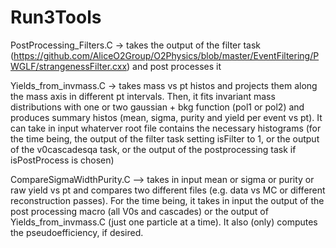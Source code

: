 # Run3Tools

PostProcessing_Filters.C -> takes the output of the filter task (https://github.com/AliceO2Group/O2Physics/blob/master/EventFiltering/PWGLF/strangenessFilter.cxx) and post processes it 

Yields_from_invmass.C -> takes mass vs pt histos and projects them along the mass axis in different pt intervals. Then, it fits invariant mass distributions with one or two gaussian + bkg function (pol1 or pol2) and produces summary histos (mean, sigma, purity and yield per event vs pt). It can take in input whaterver root file contains the necessary histograms (for the time being, the output of the filter task setting isFilter to 1, or the output of the v0cascadesqa task, or the output of the postprocessing task if isPostProcess is chosen)

CompareSigmaWidthPurity.C --> takes in input mean or sigma or purity or raw yield vs pt and compares two different files (e.g. data vs MC or different reconstruction passes). For the time being, it takes in input the output of the post processing macro (all V0s and cascades) or the output of Yields_from_invmass.C (just one particle at a time). It also (only) computes the pseudoefficiency, if desired.
